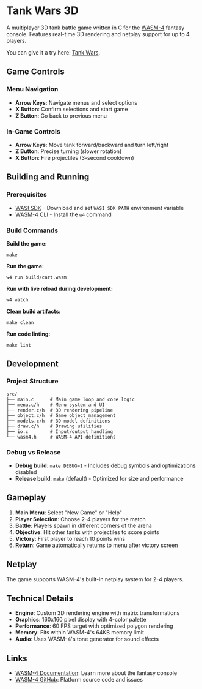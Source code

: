 # Tank Wars 3D

A multiplayer 3D tank battle game written in C for the [WASM-4](https://wasm4.org) fantasy console. Features real-time 3D rendering and netplay support for up to 4 players.

You can give it a try here: [Tank Wars](https://tank.coderoller.org).

## Game Controls

### Menu Navigation
- **Arrow Keys**: Navigate menus and select options
- **X Button**: Confirm selections and start game
- **Z Button**: Go back to previous menu

### In-Game Controls
- **Arrow Keys**: Move tank forward/backward and turn left/right
- **Z Button**: Precise turning (slower rotation)
- **X Button**: Fire projectiles (3-second cooldown)

## Building and Running

### Prerequisites
- [WASI SDK](https://github.com/WebAssembly/wasi-sdk) - Download and set `WASI_SDK_PATH` environment variable
- [WASM-4 CLI](https://wasm4.org/docs/getting-started/setup) - Install the `w4` command

### Build Commands

**Build the game:**
```shell
make
```

**Run the game:**
```shell
w4 run build/cart.wasm
```

**Run with live reload during development:**
```shell
w4 watch
```

**Clean build artifacts:**
```shell
make clean
```

**Run code linting:**
```shell
make lint
```

## Development

### Project Structure
```
src/
├── main.c      # Main game loop and core logic
├── menu.c/h    # Menu system and UI
├── render.c/h  # 3D rendering pipeline
├── object.c/h  # Game object management
├── models.c/h  # 3D model definitions
├── draw.c/h    # Drawing utilities
├── io.c        # Input/output handling
└── wasm4.h     # WASM-4 API definitions
```

### Debug vs Release
- **Debug build**: `make DEBUG=1` - Includes debug symbols and optimizations disabled
- **Release build**: `make` (default) - Optimized for size and performance

## Gameplay

1. **Main Menu**: Select "New Game" or "Help"
2. **Player Selection**: Choose 2-4 players for the match
3. **Battle**: Players spawn in different corners of the arena
4. **Objective**: Hit other tanks with projectiles to score points
5. **Victory**: First player to reach 10 points wins
6. **Return**: Game automatically returns to menu after victory screen

## Netplay

The game supports WASM-4's built-in netplay system for 2-4 players.

## Technical Details

- **Engine**: Custom 3D rendering engine with matrix transformations
- **Graphics**: 160x160 pixel display with 4-color palette
- **Performance**: 60 FPS target with optimized polygon rendering
- **Memory**: Fits within WASM-4's 64KB memory limit
- **Audio**: Uses WASM-4's tone generator for sound effects

## Links

- [WASM-4 Documentation](https://wasm4.org/docs): Learn more about the fantasy console
- [WASM-4 GitHub](https://github.com/aduros/wasm4): Platform source code and issues
